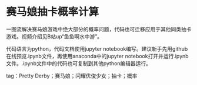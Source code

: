 # 赛马娘抽卡概率计算
一图流解决赛马娘游戏中绝大部分的概率问题，代码也可迁移应用于其他同类抽卡游戏。视频介绍见B站up“鱼鱼啊水中游”。

代码语言为python，代码文档使用jupyter notebook编写。建议新手先用github在线预览.ipynb文件，再使用anaconda中的jupyter notebook打开并运行.ipynb文件。.ipynb文件中的代码也可复制到其他python编辑器运行。

tag：Pretty Derby；赛马娘；闪耀优俊少女；抽卡；概率
